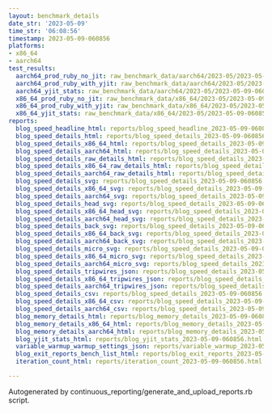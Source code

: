 ```yaml
---
layout: benchmark_details
date_str: '2023-05-09'
time_str: '06:08:56'
timestamp: 2023-05-09-060856
platforms:
- x86_64
- aarch64
test_results:
  aarch64_prod_ruby_no_jit: raw_benchmark_data/aarch64/2023-05/2023-05-09-060856_basic_benchmark_aarch64_prod_ruby_no_jit.json
  aarch64_prod_ruby_with_yjit: raw_benchmark_data/aarch64/2023-05/2023-05-09-060856_basic_benchmark_aarch64_prod_ruby_with_yjit.json
  aarch64_yjit_stats: raw_benchmark_data/aarch64/2023-05/2023-05-09-060856_basic_benchmark_aarch64_yjit_stats.json
  x86_64_prod_ruby_no_jit: raw_benchmark_data/x86_64/2023-05/2023-05-09-060856_basic_benchmark_x86_64_prod_ruby_no_jit.json
  x86_64_prod_ruby_with_yjit: raw_benchmark_data/x86_64/2023-05/2023-05-09-060856_basic_benchmark_x86_64_prod_ruby_with_yjit.json
  x86_64_yjit_stats: raw_benchmark_data/x86_64/2023-05/2023-05-09-060856_basic_benchmark_x86_64_yjit_stats.json
reports:
  blog_speed_headline_html: reports/blog_speed_headline_2023-05-09-060856.html
  blog_speed_details_html: reports/blog_speed_details_2023-05-09-060856.html
  blog_speed_details_x86_64_html: reports/blog_speed_details_2023-05-09-060856.x86_64.html
  blog_speed_details_aarch64_html: reports/blog_speed_details_2023-05-09-060856.aarch64.html
  blog_speed_details_raw_details_html: reports/blog_speed_details_2023-05-09-060856.raw_details.html
  blog_speed_details_x86_64_raw_details_html: reports/blog_speed_details_2023-05-09-060856.x86_64.raw_details.html
  blog_speed_details_aarch64_raw_details_html: reports/blog_speed_details_2023-05-09-060856.aarch64.raw_details.html
  blog_speed_details_svg: reports/blog_speed_details_2023-05-09-060856.svg
  blog_speed_details_x86_64_svg: reports/blog_speed_details_2023-05-09-060856.x86_64.svg
  blog_speed_details_aarch64_svg: reports/blog_speed_details_2023-05-09-060856.aarch64.svg
  blog_speed_details_head_svg: reports/blog_speed_details_2023-05-09-060856.head.svg
  blog_speed_details_x86_64_head_svg: reports/blog_speed_details_2023-05-09-060856.x86_64.head.svg
  blog_speed_details_aarch64_head_svg: reports/blog_speed_details_2023-05-09-060856.aarch64.head.svg
  blog_speed_details_back_svg: reports/blog_speed_details_2023-05-09-060856.back.svg
  blog_speed_details_x86_64_back_svg: reports/blog_speed_details_2023-05-09-060856.x86_64.back.svg
  blog_speed_details_aarch64_back_svg: reports/blog_speed_details_2023-05-09-060856.aarch64.back.svg
  blog_speed_details_micro_svg: reports/blog_speed_details_2023-05-09-060856.micro.svg
  blog_speed_details_x86_64_micro_svg: reports/blog_speed_details_2023-05-09-060856.x86_64.micro.svg
  blog_speed_details_aarch64_micro_svg: reports/blog_speed_details_2023-05-09-060856.aarch64.micro.svg
  blog_speed_details_tripwires_json: reports/blog_speed_details_2023-05-09-060856.tripwires.json
  blog_speed_details_x86_64_tripwires_json: reports/blog_speed_details_2023-05-09-060856.x86_64.tripwires.json
  blog_speed_details_aarch64_tripwires_json: reports/blog_speed_details_2023-05-09-060856.aarch64.tripwires.json
  blog_speed_details_csv: reports/blog_speed_details_2023-05-09-060856.csv
  blog_speed_details_x86_64_csv: reports/blog_speed_details_2023-05-09-060856.x86_64.csv
  blog_speed_details_aarch64_csv: reports/blog_speed_details_2023-05-09-060856.aarch64.csv
  blog_memory_details_html: reports/blog_memory_details_2023-05-09-060856.html
  blog_memory_details_x86_64_html: reports/blog_memory_details_2023-05-09-060856.x86_64.html
  blog_memory_details_aarch64_html: reports/blog_memory_details_2023-05-09-060856.aarch64.html
  blog_yjit_stats_html: reports/blog_yjit_stats_2023-05-09-060856.html
  variable_warmup_warmup_settings_json: reports/variable_warmup_2023-05-09-060856.warmup_settings.json
  blog_exit_reports_bench_list_html: reports/blog_exit_reports_2023-05-09-060856.bench_list.html
  iteration_count_html: reports/iteration_count_2023-05-09-060856.html

---
```

Autogenerated by continuous_reporting/generate_and_upload_reports.rb script.

